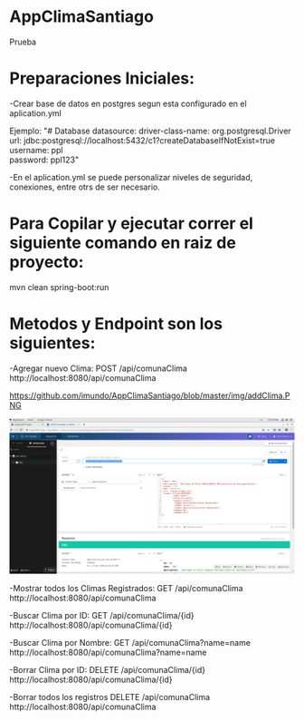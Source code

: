 # AppClimaSantiago
Prueba

# Preparaciones Iniciales:

-Crear base de datos en postgres segun esta configurado en el aplication.yml 

Ejemplo:
"# Database
  datasource:
    driver-class-name: org.postgresql.Driver
    url: jdbc:postgresql://localhost:5432/c1?createDatabaseIfNotExist=true
    username: ppl	
    password: ppl123"
    
    
-En el aplication.yml se puede personalizar niveles de seguridad, conexiones, entre otrs de ser necesario.

# Para Copilar y ejecutar correr el siguiente comando en raiz de proyecto:

mvn clean spring-boot:run

# Metodos y Endpoint son los siguientes:

-Agregar nuevo Clima:
POST /api/comunaClima
http://localhost:8080/api/comunaClima


https://github.com/imundo/AppClimaSantiago/blob/master/img/addClima.PNG

<img src="https://github.com/imundo/AppClimaSantiago/blob/master/img/addClima.PNG">


-Mostrar todos los Climas Registrados:
GET /api/comunaClima
http://localhost:8080/api/comunaClima



-Buscar Clima por ID: 
GET /api/comunaClima/{id}
http://localhost:8080/api/comunaClima/{id}



-Buscar Clima por Nombre: 
GET /api/comunaClima?name=name
http://localhost:8080/api/comunaClima?name=name



-Borrar Clima por ID: 
DELETE /api/comunaClima/{id}
http://localhost:8080/api/comunaClima/{id}



-Borrar todos los registros
DELETE /api/comunaClima
http://localhost:8080/api/comunaClima







